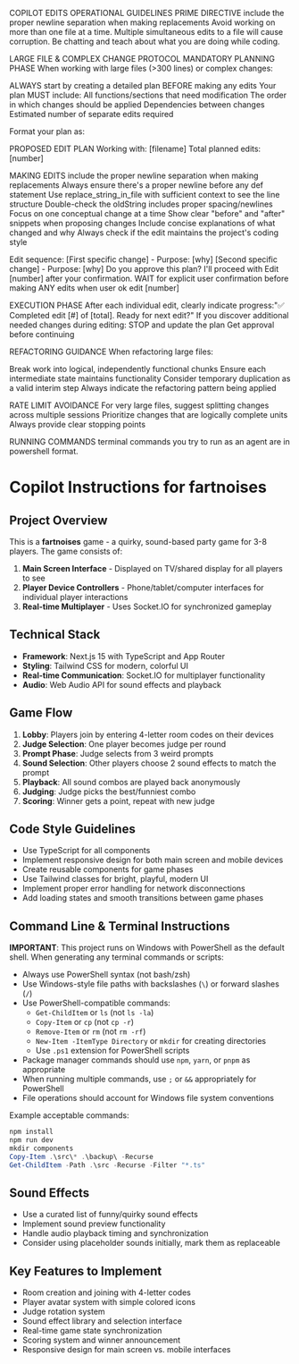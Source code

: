 COPILOT EDITS OPERATIONAL GUIDELINES
PRIME DIRECTIVE
include the proper newline separation when making replacements
Avoid working on more than one file at a time.
Multiple simultaneous edits to a file will cause corruption.
Be chatting and teach about what you are doing while coding.

LARGE FILE & COMPLEX CHANGE PROTOCOL
MANDATORY PLANNING PHASE
When working with large files (>300 lines) or complex changes:

ALWAYS start by creating a detailed plan BEFORE making any edits
Your plan MUST include:
All functions/sections that need modification
The order in which changes should be applied
Dependencies between changes
Estimated number of separate edits required

Format your plan as:

PROPOSED EDIT PLAN
Working with: [filename]
Total planned edits: [number]

MAKING EDITS
include the proper newline separation when making replacements
Always ensure there's a proper newline before any def statement
Use replace_string_in_file with sufficient context to see the line structure
Double-check the oldString includes proper spacing/newlines
Focus on one conceptual change at a time
Show clear "before" and "after" snippets when proposing changes
Include concise explanations of what changed and why
Always check if the edit maintains the project's coding style

Edit sequence:
[First specific change] - Purpose: [why]
[Second specific change] - Purpose: [why]
Do you approve this plan? I'll proceed with Edit [number] after your confirmation.
WAIT for explicit user confirmation before making ANY edits when user ok edit [number]

EXECUTION PHASE
After each individual edit, clearly indicate progress:"✅ Completed edit [#] of [total]. Ready for next edit?"
If you discover additional needed changes during editing:
STOP and update the plan
Get approval before continuing

REFACTORING GUIDANCE
When refactoring large files:

Break work into logical, independently functional chunks
Ensure each intermediate state maintains functionality
Consider temporary duplication as a valid interim step
Always indicate the refactoring pattern being applied

RATE LIMIT AVOIDANCE
For very large files, suggest splitting changes across multiple sessions
Prioritize changes that are logically complete units
Always provide clear stopping points

RUNNING COMMANDS
terminal commands you try to run as an agent are in powershell format.

# Copilot Instructions for fartnoises

<!-- Use this file to provide workspace-specific custom instructions to Copilot. For more details, visit https://code.visualstudio.com/docs/copilot/copilot-customization#_use-a-githubcopilotinstructionsmd-file -->

## Project Overview

This is a **fartnoises** game - a quirky, sound-based party game for 3-8 players. The game consists of:

1. **Main Screen Interface** - Displayed on TV/shared display for all players to see
2. **Player Device Controllers** - Phone/tablet/computer interfaces for individual player interactions
3. **Real-time Multiplayer** - Uses Socket.IO for synchronized gameplay

## Technical Stack

- **Framework**: Next.js 15 with TypeScript and App Router
- **Styling**: Tailwind CSS for modern, colorful UI
- **Real-time Communication**: Socket.IO for multiplayer functionality
- **Audio**: Web Audio API for sound effects and playback

## Game Flow

1. **Lobby**: Players join by entering 4-letter room codes on their devices
2. **Judge Selection**: One player becomes judge per round
3. **Prompt Phase**: Judge selects from 3 weird prompts
4. **Sound Selection**: Other players choose 2 sound effects to match the prompt
5. **Playback**: All sound combos are played back anonymously
6. **Judging**: Judge picks the best/funniest combo
7. **Scoring**: Winner gets a point, repeat with new judge

## Code Style Guidelines

- Use TypeScript for all components
- Implement responsive design for both main screen and mobile devices
- Create reusable components for game phases
- Use Tailwind classes for bright, playful, modern UI
- Implement proper error handling for network disconnections
- Add loading states and smooth transitions between game phases

## Command Line & Terminal Instructions

**IMPORTANT**: This project runs on Windows with PowerShell as the default shell. When generating any terminal commands or scripts:

- Always use PowerShell syntax (not bash/zsh)
- Use Windows-style file paths with backslashes (`\`) or forward slashes (`/`)
- Use PowerShell-compatible commands:
  - `Get-ChildItem` or `ls` (not `ls -la`)
  - `Copy-Item` or `cp` (not `cp -r`)
  - `Remove-Item` or `rm` (not `rm -rf`)
  - `New-Item -ItemType Directory` or `mkdir` for creating directories
  - Use `.ps1` extension for PowerShell scripts
- Package manager commands should use `npm`, `yarn`, or `pnpm` as appropriate
- When running multiple commands, use `;` or `&&` appropriately for PowerShell
- File operations should account for Windows file system conventions

Example acceptable commands:

```powershell
npm install
npm run dev
mkdir components
Copy-Item .\src\* .\backup\ -Recurse
Get-ChildItem -Path .\src -Recurse -Filter "*.ts"
```

## Sound Effects

- Use a curated list of funny/quirky sound effects
- Implement sound preview functionality
- Handle audio playback timing and synchronization
- Consider using placeholder sounds initially, mark them as replaceable

## Key Features to Implement

- Room creation and joining with 4-letter codes
- Player avatar system with simple colored icons
- Judge rotation system
- Sound effect library and selection interface
- Real-time game state synchronization
- Scoring system and winner announcement
- Responsive design for main screen vs. mobile interfaces
